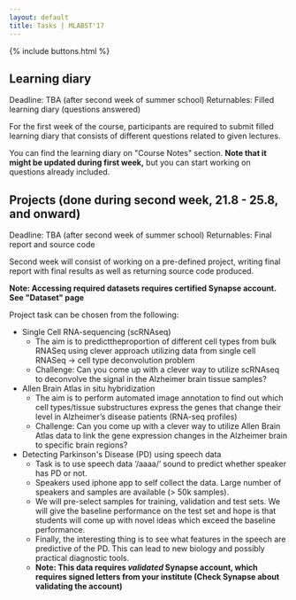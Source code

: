 ```yaml
---
layout: default
title: Tasks | MLABST'17
---
```


{% include buttons.html %}

## Learning diary
Deadline: TBA (after second week of summer school)
Returnables: Filled learning diary (questions answered)

For the first week of the course, participants are required to submit filled
learning diary that consists of different questions related to given lectures. 

You can find the learning diary on "Course Notes" section. **Note that it might be
updated during first week,** but you can start working on questions already included.

## Projects (done during second week, 21.8 - 25.8, and onward)
Deadline: TBA (after second week of summer school)
Returnables: Final report and source code

Second week will consist of working on a pre-defined project, writing
final report with final results as well as returning source code produced.

**Note: Accessing required datasets requires certified Synapse account. See "Dataset" page**

Project task can be chosen from the following: 

- Single Cell RNA-sequencing (scRNAseq)
    - The aim is to predicttheproportion of different cell types from bulk RNASeq using clever approach utilizing data from single cell RNASeq -> cell type deconvolution problem
    - Challenge: Can you come up with a clever way to utilize scRNAseq to deconvolve the signal in the Alzheimer brain tissue samples?
- Allen Brain Atlas in situ hybridization
    - The aim is to perform automated image annotation to find out which cell types/tissue substructures express the genes that change their level in Alzheimer’s disease patients (RNA-seq profiles)
    - Challenge: Can you come up with a clever way to utilize Allen Brain Atlas data to link the gene expression changes in the Alzheimer brain to specific brain regions?
- Detecting Parkinson's Disease (PD) using speech data
    - Task is to use speech data ‘/aaaa/’ sound to predict whether speaker has PD or not. 
    - Speakers used iphone app to self collect the data. Large number of speakers and samples are available (> 50k samples). 
    - We will pre-select samples for training, validation and test sets. We will give the baseline performance on the test set and hope is that students will come up with novel ideas which exceed the baseline performance. 
    - Finally, the interesting thing is to see what features in the speech are predictive of the PD. This can lead to new biology and possibly practical diagnostic tools.
    - **Note: This data requires *validated* Synapse account, which requires signed letters from your institute (Check Synapse about validating the account)**